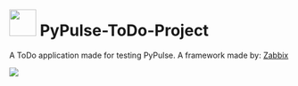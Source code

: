 # <img src="https://github.com/zabbix-byte/PyPulse/blob/main/logo.png" height="48px"></img> PyPulse-ToDo-Project
A ToDo application made for testing PyPulse. A framework made by: [Zabbix](https://github.com/zabbix-byte)

<img src="https://github.com/zabbix-byte/PyPulse/blob/main/HelloWordProject.gif"></img>
